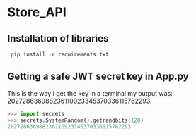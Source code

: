 # Store_API

## Installation of libraries
```python
 pip install -r requirements.txt
```
## Getting a safe JWT secret key in App.py
This is the way i get the key in a terminal my output was: 202728636988236110923345370336115762293.
```python
>>> import secrets
>>> secrets.SystemRandom().getrandbits(128)
202728636988236110923345370336115762293
```
